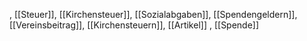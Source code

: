 , [[Steuer]], [[Kirchensteuer]], [[Sozialabgaben]], [[Spendengeldern]], [[Vereinsbeitrag]], [[Kirchensteuern]], [[Artikel]]
, [[Spende]]